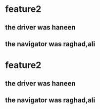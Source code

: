 # feature2
## the driver was haneen
## the navigator was raghad,ali
# feature2
## the driver was haneen
## the navigator was raghad,ali

